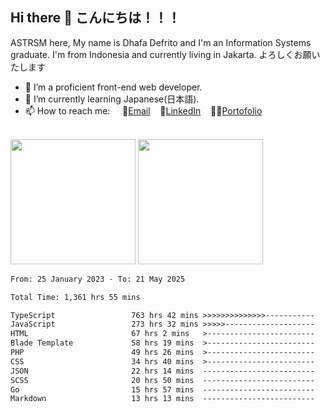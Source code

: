 ## Hi there 👋 こんにちは！！！
ASTRSM here, My name is Dhafa Defrito and I'm an Information Systems graduate. I'm from Indonesia and currently living in Jakarta. よろしくお願いたします

- 🔭 I’m a proficient front-end web developer.
- 🌱 I’m currently learning Japanese(日本語).
- 📫 How to reach me: &nbsp;&nbsp;&nbsp;&nbsp;📧[Email](ddefrito@gmail.com)&nbsp;&nbsp;&nbsp;&nbsp;💼[LinkedIn](https://www.linkedin.com/in/dhafa-defrita-rama-yudistira-9357a9229/)&nbsp;&nbsp;&nbsp;&nbsp;👨‍🎨[Portofolio](https://ddefrito.vercel.app/)

<br>

<div align="left">
  <img src="https://media1.tenor.com/m/F96DSPtSiSgAAAAd/isekaijoucho-kamitsubaki.gif" height=200 />
	<a href="https://last.fm/user/nerumaeni"><img src="https://lastfm-recently-played.vercel.app/api?user=nerumaeni&count=3" height=200 /></a>
</div>

<!--START_SECTION:waka-->

```txt
From: 25 January 2023 - To: 21 May 2025

Total Time: 1,361 hrs 55 mins

TypeScript                 763 hrs 42 mins >>>>>>>>>>>>>>-----------   56.08 %
JavaScript                 273 hrs 32 mins >>>>>--------------------   20.08 %
HTML                       67 hrs 2 mins   >------------------------   04.92 %
Blade Template             58 hrs 19 mins  >------------------------   04.28 %
PHP                        49 hrs 26 mins  >------------------------   03.63 %
CSS                        34 hrs 40 mins  >------------------------   02.55 %
JSON                       22 hrs 14 mins  -------------------------   01.63 %
SCSS                       20 hrs 50 mins  -------------------------   01.53 %
Go                         15 hrs 57 mins  -------------------------   01.17 %
Markdown                   13 hrs 13 mins  -------------------------   00.97 %
```

<!--END_SECTION:waka-->
